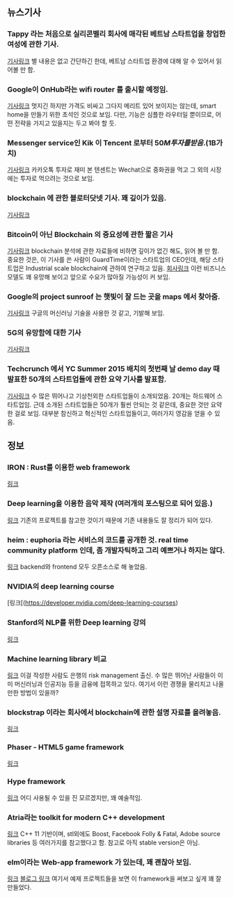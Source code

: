 ## 뉴스기사 

### Tappy 라는 처음으로 실리콘벨리 회사에 매각된 베트남 스타트업을 창업한 여성에 관한 기사.
[기사링크](http://www.bbc.com/news/business-33828010)
별 내용은 없고 간단하긴 한데, 베트남 스타트업 환경에 대해 알 수 있어서 읽어볼 만 함.

### Google이 OnHub라는 wifi router 를 출시할 예정임.
[기사링크](http://www.theverge.com/2015/8/18/9172523/google-router-announced-onhub)
멋지긴 하지만 가격도 비싸고 그다지 메리트 있어 보이지는 않는데, smart home을 만들기 위한 초석인 것으로 보임.
다만, 기능은 심플한 라우터일 뿐이므로, 어떤 전략을 가지고 있을지는 두고 봐야 할 듯.

### Messenger service인 Kik 이 Tencent 로부터 $50M 투자를 받음. ($1B가치)
[기사링크](http://recode.net/2015/08/18/kik-takes-50-million-investment-from-wechat-parent-company-tencent-hits-1-billion-valuation/)
카카오톡 투자로 재미 본 텐센트는 Wechat으로 중화권을 먹고 그 외의 시장에는 투자로 먹으려는 것으로 보임.

### blockchain 에 관한 블로터닷넷 기사. 꽤 깊이가 있음.
[기사링크](http://www.bloter.net/archives/230365)

### Bitcoin이 아닌 Blockchain 의 중요성에 관한 짧은 기사
[기사링크](http://recode.net/2015/07/05/forget-bitcoin-what-is-the-blockchain-and-why-should-you-care/)
blockchain 분석에 관한 자료들에 비하면 깊이가 없긴 해도, 읽어 볼 만 함.
중요한 것은, 이 기사를 쓴 사람이 GuardTime이라는 스타트업의 CEO인데, 해당 스타트업은 Industrial scale blockchain에 관하여 연구하고 있음.
[회사링크](https://guardtime.com/en)
이런 비즈니스 모델도 꽤 유망해 보이고 앞으로 수요가 많아질 가능성이 커 보임.

### Google의 project sunroof 는 햇빛이 잘 드는 곳을 maps 에서 찾아줌. 
[기사링크](http://techcrunch.com/2015/08/17/panel-panel-on-the-roof/?ncid=rss&cps=gravity_1730_-5462961526479659242#.8rv6ke:4y07)
구글의 머신러닝 기술을 사용한 것 같고, 기발해 보임.

### 5G의 유망함에 대한 기사
[기사링크](http://techcrunch.com/2015/08/15/the-promise-of-5g/?ncid=rss&cps=gravity_1730_-2328196432054810381)

### Techcrunch 에서 YC Summer 2015 배치의 첫번째 날 demo day 때 발표한 50개의 스타트업들에 관한 요약 기사를 발표함.
[기사링크](http://techcrunch.com/2015/08/18/hardware-demo-day/)
수 많은 뛰어나고 기상천외한 스타트업들이 소개되었음. 20개는 하드웨어 스타트업임.
근데 소개된 스타트업들은 50개가 훨씬 안되는 것 같은데, 중요한 것만 요약한 걸로 보임.
대부분 참신하고 혁신적인 스타트업들이고, 여러가지 영감을 얻을 수 있음.


## 정보

### IRON : Rust를 이용한 web framework
[링크](http://ironframework.io/)

### Deep learning을 이용한 음악 제작 (여러개의 포스팅으로 되어 있음.)
[링크](https://highnoongmt.wordpress.com/2015/08/11/deep-learning-for-assisting-the-process-of-music-composition-part-1/)
기존의 프로젝트를 참고한 것이기 때문에 기존 내용들도 잘 정리가 되어 있다.

### heim : euphoria 라는 서비스의 코드를 공개한 것. real time community platform 인데, 좀 개발자틱하고 그리 예쁘거나 하지는 않다.
[링크](https://github.com/euphoria-io/heim)
backend와 frontend 모두 오픈소스로 해 놓았음.

### NVIDIA의 deep learning course
[링크[(https://developer.nvidia.com/deep-learning-courses)

### Stanford의 NLP를 위한 Deep learning 강의
[링크](http://cs224d.stanford.edu/syllabus.html)

### Machine learning library 비교
[링크](https://github.com/szilard/benchm-ml)
이걸 작성한 사람도 은행의 risk management 출신. 수 많은 뛰어난 사람들이 이미 머신러닝과 인공지능 등을 금융에 접목하고 있다. 여기서 이런 경쟁을 물리치고 나올만한 방법이 있을까?

### blockstrap 이라는 회사에서 blockchain에 관한 설명 자료를 올려놓음.
[링크](http://blockstrap.com/en/a-complete-beginners-guide-to-blockchain-technology/)

### Phaser - HTML5 game framework
[링크](http://phaser.io/)

### Hype framework
[링크](http://www.hypeframework.org/)
어디 사용될 수 있을 진 모르겠지만, 꽤 예술적임.	

### Atria라는 toolkit for modern C++ development
[링크](http://abletonag.github.io/atria/)
C++ 11 기반이며, stl외에도 Boost, Facebook Folly & Fatal, Adobe source libraries 등 여러가지를 참고했다고 함.
참고로 아직 stable version은 아님.

### elm이라는 Web-app framework 가 있는데, 꽤 괜찮아 보임.
[링크](http://elm-lang.org/)
[블로그 링크](http://noredinktech.tumblr.com/post/126978281075/walkthrough-introducing-elm-to-a-js-web-app)
여기서 예제 프로젝트들을 보면 이 framework을 써보고 싶게 꽤 잘만들었다.


